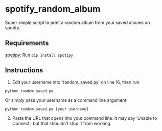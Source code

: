 # spotify_random_album

Super simple script to print a random album from your saved albums on spotify.

Requirements
------------
[spotipy](https://spotipy.readthedocs.io/en/2.12.0/):
  Run `pip install spotipy`

Instructions
------------
1. Edit your username into 'random_saved.py' on line 16, then run 
```
python random_saved.py
```
Or simply pass your username as a command line argument:
```
python random_saved.py [your username]
```
2. Paste the URL that opens into your command line. It may say 'Unable to Connect', but  that shouldn't stop it from working.
